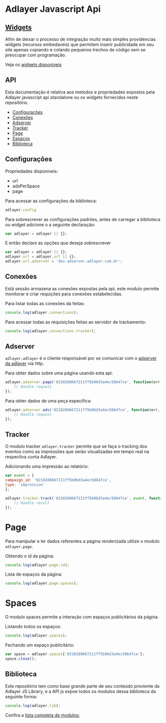 # Adlayer Javascript Api

## [Widgets](https://github.com/adlayer/javascript-api/blob/master/docs/widgets.md)
Afim de deixar o processo de integração muito mais simples providencias widgets (recursos embedaveis) que permitem inserir publicidade em seu site apenas copiando e colando pequenos trechos de código sem se preocupar com programação.

Veja os [widgets disponíveis](https://github.com/adlayer/javascript-api/blob/master/docs/widgets.md)

## API
Esta documentação é relativa aos metodos e propriedades expostos   pela Adlayer javascript api standalone ou os widgets fornecidos neste repositório.

* [Configurações](https://github.com/adlayer/javascript-api#configurações)
* [Conexões](https://github.com/adlayer/javascript-api#conexões)
* [Adserver](https://github.com/adlayer/javascript-api#adserver)
* [Tracker](https://github.com/adlayer/javascript-api#tracker)
* [Page](https://github.com/adlayer/javascript-api#page)
* [Espaços](https://github.com/adlayer/javascript-api#spaces)
* [Biblioteca](https://github.com/adlayer/javascript-api#biblioteca)

## Configurações
Propriedades disponíveis:
* url
* adsPerSpace
* page

Para acessar as configurações da biblioteca:
```javascript
adlayer.config
```
Para sobrescrever as configurações padrões, antes de carregar a biblioteca ou widget adicione o a seguinte declaração:
```javascript
var adlayer = adlayer || {};
```
E então declare as opções que deseja sobrescrever
```javascript
var adlayer = adlayer || {};
adlayer.url = adlayer.url || {};
adlayer.url.adserver = 'dev.adserver.adlayer.com.br';
```

## Conexões
Está sessão armazena as conexões expostas pela api, este modulo permite monitorar e criar requições para conexões estabelecidas.

Para listar todas as conexões da feitas:
```javascript
console.log(adlayer.connections);
```

Para acessar todas as requisições feitas ao servidor de trackamento:
```javascript
console.log(adlayer.connections.tracker);
```

## Adserver
```adlayer.adlayer``` é o cliente responsável por se comunicar com o [adserver da adlayer](https://github.com/adlayer/adserver-api-docs) via http.

Para obter dados sobre uma página usando esta api:
```javascript
adlayer.adserver.page('0210288667211ff5b96d3a4ec50647ce', function(err, res){
	// Handle request
});
```

Para obter dados de uma peça específica:
```javascript
adlayer.adserver.ads('0210288667211ff5b96d3a4ec50647ce', function(err, res){
	// Handle request
});
```

## Tracker
O modulo tracker ```adlayer.tracker``` permite que se faça o tracking dos eventos como as impressões que serão visualizadas em tempo real na respectiva conta Adlayer.

Adicionando uma impressão ao relatório:
```javascript
var event = {
campaign_id: '0210288667211ff5b96d3a4ec50647ce',
type: 'impression'
};

adlayer.tracker.track('0210288667211ff5b96d3a4ec50647ce', event, function(err, res){
	// Handle result
});
```

# Page
Para manipular e ler dados referentes a página renderizada utilize o modulo ```adlayer.page```.

Obtendo o id da página:
```javascript
console.log(adlayer.page.id);
```

Lista de espaços da página:
```javascript
console.log(adlayer.page.spaces);
```

# Spaces

O modulo spaces permite a interação com espaços publicitários da página.

Listando todos os espaços:
```javascript
console.log(adlayer.spaces);
```

Fechando um espaço publicitário:
```javascript
var space = adlayer.spaces['0210288667211ff5b96d3a4ec50647ce'];
space.close();
```

## Biblioteca
Este repositório tem como base grande parte de seu conteúdo proviente da Adlayer JS Library, e a API js expoe todos os modulos dessa biblioteca da seguinte forma:

```javascript
console.log(adlayer.lib);
```

Confira a [lista completa de modulos](http://github.com/adlayer/javascript-library);

